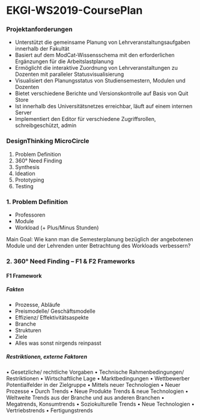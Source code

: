 # EKGI-WS2019-CoursePlan

### Projektanforderungen
- Unterstützt die gemeinsame Planung von Lehrveranstaltungsaufgaben innerhalb der Fakultät
- Basiert auf dem ModCat-Wissensschema mit den erforderlichen Ergänzungen für die Arbeitslastplanung
- Ermöglicht die interaktive Zuordnung von Lehrveranstaltungen zu Dozenten mit paralleler Statusvisualisierung
- Visualisiert den Planungsstatus von Studiensemestern, Modulen und Dozenten
- Bietet verschiedene Berichte und Versionskontrolle auf Basis von Quit Store
- Ist innerhalb des Universitätsnetzes erreichbar, läuft auf einem internen Server
- Implementiert den Editor für verschiedene Zugriffsrollen, schreibgeschützt, admin

### DesignThinking MicroCircle
1.	Problem Definition
2.	360° Need Finding
3.	Synthesis
4.	Ideation
5.	Prototyping
6.	Testing

### 1.	Problem Definition
-	Professoren
-	Module
- Workload (+ Plus/Minus Stunden)

Main Goal: Wie kann man die Semesterplanung bezüglich der angebotenen Module und der Lehrenden unter Betrachtung des Workloads verbessern?

### 2.	360° Need Finding – F1 & F2 Frameworks 
#### F1 Framework
#####	Fakten
-	Prozesse, Abläufe
-	Preismodelle/ Geschäftsmodelle
-	Effizienz/ Effektivitätsaspekte
-	Branche
-	Strukturen
-	Ziele
-	Alles was sonst nirgends reinpasst

##### Restriktionen, externe Faktoren
•	Gesetzliche/ rechtliche Vorgaben
•	Technische Rahmenbedingungen/ Restriktionen
•	Wirtschaftliche Lage
•	Marktbedingungen
•	Wettbewerber
Potentialfelder in der Zielgruppe
•	Mittels neuer Technologien
•	Neuer Prozesse
•	Durch Trends
•	Neue Produkte
Trends & neue Technologien
•	Weltweite Trends aus der Branche und aus anderen Branchen
•	Megatrends, Konsumtrends
•	Soziokulturelle Trends
•	Neue Technologien
•	Vertriebstrends
•	Fertigungstrends
